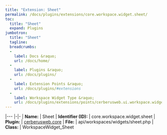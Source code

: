 ```yaml
---
title: "Extension: Sheet"
permalink: /docs/plugins/extensions/core.workspace.widget.sheet/
toc:
  title: "Sheet"
  expand: Plugins
jumbotron:
  title: "Sheet"
  tagline: 
  breadcrumbs:
  -
    label: Docs &raquo;
    url: /docs/home/
  -
    label: Plugins &raquo;
    url: /docs/plugins/
  -
    label: Extension Points &raquo;
    url: /docs/plugins/#extensions
  -
    label: Workspace Widget Type &raquo;
    url: /docs/plugins/extensions/points/cerberusweb.ui.workspace.widget/
---
```


|---
|-|-
| **Name:** | Sheet
| **Identifier (ID):** | core.workspace.widget.sheet
| **Plugin:** | [cerberusweb.core](/docs/plugins/cerberusweb.core/)
| **File:** | api/workspaces/widgets/sheet.php
| **Class:** | WorkspaceWidget_Sheet

